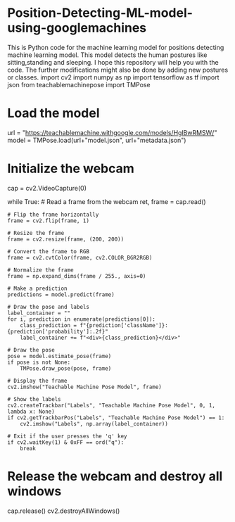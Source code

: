 # Position-Detecting-ML-model-using-googlemachines
This is Python code for the machine learning model for positions detecting machine learning model. This model detects the human postures like sitting,standing and sleeping. I hope this repository will help you with the code. The further modifications might also be done by adding new postures or classes.
import cv2
import numpy as np
import tensorflow as tf
import json
from teachablemachinepose import TMPose

# Load the model
url = "https://teachablemachine.withgoogle.com/models/HglBwRMSW/"
model = TMPose.load(url+"model.json", url+"metadata.json")

# Initialize the webcam
cap = cv2.VideoCapture(0)

while True:
    # Read a frame from the webcam
    ret, frame = cap.read()

    # Flip the frame horizontally
    frame = cv2.flip(frame, 1)

    # Resize the frame
    frame = cv2.resize(frame, (200, 200))

    # Convert the frame to RGB
    frame = cv2.cvtColor(frame, cv2.COLOR_BGR2RGB)

    # Normalize the frame
    frame = np.expand_dims(frame / 255., axis=0)

    # Make a prediction
    predictions = model.predict(frame)

    # Draw the pose and labels
    label_container = ""
    for i, prediction in enumerate(predictions[0]):
        class_prediction = f"{prediction['className']}: {prediction['probability']:.2f}"
        label_container += f"<div>{class_prediction}</div>"

    # Draw the pose
    pose = model.estimate_pose(frame)
    if pose is not None:
        TMPose.draw_pose(pose, frame)

    # Display the frame
    cv2.imshow("Teachable Machine Pose Model", frame)

    # Show the labels
    cv2.createTrackbar("Labels", "Teachable Machine Pose Model", 0, 1, lambda x: None)
    if cv2.getTrackbarPos("Labels", "Teachable Machine Pose Model") == 1:
        cv2.imshow("Labels", np.array(label_container))

    # Exit if the user presses the 'q' key
    if cv2.waitKey(1) & 0xFF == ord("q"):
        break

# Release the webcam and destroy all windows
cap.release()
cv2.destroyAllWindows()
